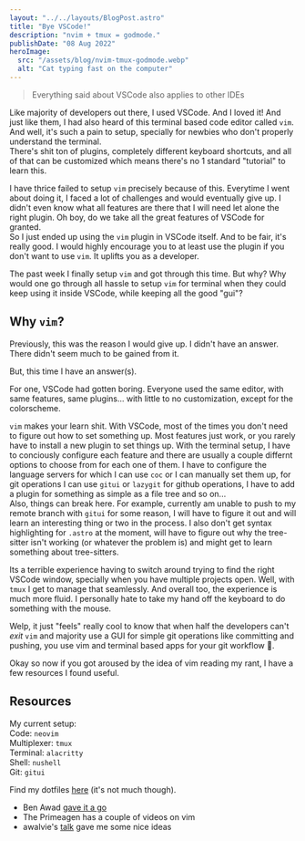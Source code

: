 ```yaml
---
layout: "../../layouts/BlogPost.astro"
title: "Bye VSCode!"
description: "nvim + tmux = godmode."
publishDate: "08 Aug 2022"
heroImage:
  src: "/assets/blog/nvim-tmux-godmode.webp"
  alt: "Cat typing fast on the computer"
---
```


> Everything said about VSCode also applies to other IDEs

Like majority of developers out there, I used VSCode. And I loved it! And just like them, I had also heard of this terminal based code editor called `vim`.
And well, it's such a pain to setup, specially for newbies who don't properly understand the terminal.  
There's shit ton of plugins, completely different keyboard shortcuts, and all of that can be customized which means there's no 1 standard "tutorial" to learn this.  

I have thrice failed to setup `vim` precisely because of this. Everytime I went about doing it, I faced a lot of challenges and would eventually give up. I didn't even know what all features are there that I will need let alone the right plugin. Oh boy, do we take all the great features of VSCode for granted.  
So I just ended up using the `vim` plugin in VSCode itself. And to be fair, it's really good. I would highly encourage you to at least use the plugin if you don't want to use `vim`. It uplifts you as a developer.  

The past week I finally setup `vim` and got through this time. But why? Why would one go through all hassle to setup `vim` for terminal when they could keep using it inside VSCode, while keeping all the good "gui"?  

## Why `vim`?

Previously, this was the reason I would give up. I didn't have an answer. There didn't seem much to be gained from it.  

But, this time I have an answer(s). 


For one, VSCode had gotten boring. Everyone used the same editor, with same features, same plugins... with little to no customization, except for the colorscheme.  

`vim` makes your learn shit. With VSCode, most of the times you don't need to figure out how to set something up. Most features just work, or you rarely have to install a new plugin to set things up. With the terminal setup, I have to conciously configure each feature and there are usually a couple differnt options to choose from for each one of them. I have to configure the language servers for which I can use `coc` or I can manually set them up, for git operations I can use `gitui` or `lazygit` for github operations, I have to add a plugin for something as simple as a file tree and so on...  
Also, things can break here. For example, currently am unable to push to my remote branch with `gitui` for some reason, I will have to figure it out and will learn an interesting thing or two in the process. I also don't get syntax highlighting for `.astro` at the moment, will have to figure out why the tree-sitter isn't working (or whatever the problem is) and might get to learn something about tree-sitters.

Its a terrible experience having to switch around trying to find the right VSCode window, specially when you have multiple projects open. Well, with `tmux` I get to manage that seamlessly. And overall too, the experience is much more fluid. I personally hate to take my hand off the keyboard to do something with the mouse.  

Welp, it just "feels" really cool to know that when half the developers can't *exit* `vim` and majority use a GUI for simple git operations like committing and pushing, you use vim and terminal based apps for your git workflow 🤌.   


Okay so now if you got aroused by the idea of vim reading my rant, I have a few resources I found useful.

## Resources

My current setup:  
Code: `neovim`  
Multiplexer: `tmux`  
Terminal: `alacritty`  
Shell: `nushell`  
Git: `gitui`  

Find my dotfiles [here](https://github.com/niftytyro/dotfiles) (it's not much though).

- Ben Awad [gave it a go](https://youtu.be/gnupOrSEikQ)
- The Primeagen has a couple of videos on vim
- awalvie's [talk](https://youtu.be/oWoKy3Zjai0) gave me some nice ideas

